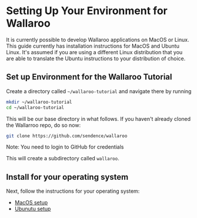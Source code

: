 # Setting Up Your Environment for Wallaroo

It is currently possible to develop Wallaroo applications on MacOS or Linux. This guide currently has installation instructions for MacOS and Ubuntu Linux. It's assumed if you are using a different Linux distribution that you are able to translate the Ubuntu instructions to your distribution of choice.

## Set up Environment for the Wallaroo Tutorial

Create a directory called `~/wallaroo-tutorial` and navigate there by running

```bash
mkdir ~/wallaroo-tutorial
cd ~/wallaroo-tutorial
```

This will be our base directory in what follows. If you haven't already
cloned the Wallarroo repo, do so now:

```bash
git clone https://github.com/sendence/wallaroo
```

Note: You need to login to GitHub for credentials

This will create a subdirectory called `wallaroo`.

## Install for your operating system

Next, follow the instructions for your operating system:

- [MacOS setup](macos-setup.md)
- [Ubunutu setup](linux-setup.md)
